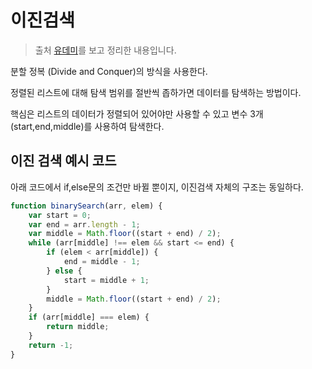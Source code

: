 # 이진검색

> 출처 [유데미](https://www.udemy.com/course/best-javascript-data-structures/)를 보고 정리한 내용입니다.

분할 정복 (Divide and Conquer)의 방식을 사용한다.

정렬된 리스트에 대해 탐색 범위를 절반씩 좁하가면 데이터를 탐색하는 방법이다.

핵심은 리스트의 데이터가 정렬되어 있어야만 사용할 수 있고 변수 3개 (start,end,middle)를 사용하여 탐색한다.

## 이진 검색 예시 코드

아래 코드에서 if,else문의 조건만 바뀔 뿐이지, 이진검색 자체의 구조는 동일하다.

```js
function binarySearch(arr, elem) {
    var start = 0;
    var end = arr.length - 1;
    var middle = Math.floor((start + end) / 2);
    while (arr[middle] !== elem && start <= end) {
        if (elem < arr[middle]) {
            end = middle - 1;
        } else {
            start = middle + 1;
        }
        middle = Math.floor((start + end) / 2);
    }
    if (arr[middle] === elem) {
        return middle;
    }
    return -1;
}
```
